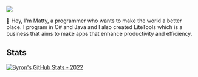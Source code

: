![](https://komarev.com/ghpvc/?username=byronbytes)

👋 Hey, I'm Matty, a programmer who wants to make the world a better place. I program in C# and Java and I also created LiteTools which is a business that aims to make apps that enhance productivity and efficiency.


## Stats
[![Byron's GitHub Stats - 2022](https://github-readme-stats-one-bice.vercel.app/api?username=byronbytes&include_all_commits=true&count_private=true&role=OWNER,ORGANIZATION_MEMBER,COLLABORATOR&theme=aura)](https://github.com/anuraghazra/github-readme-stats)



